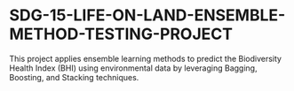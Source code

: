 # SDG-15-LIFE-ON-LAND-ENSEMBLE-METHOD-TESTING-PROJECT
This project applies ensemble learning methods to predict the Biodiversity Health Index (BHI) using environmental data by leveraging Bagging, Boosting, and Stacking techniques.
